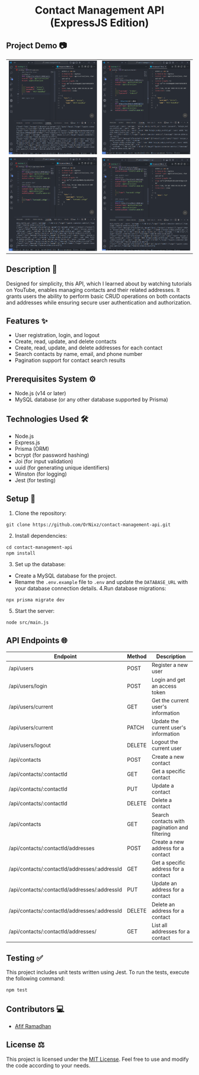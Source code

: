
<h1 align="center">Contact Management API (ExpressJS Edition)</h1>

## Project Demo  📷
<table>
  <tr>
    <td>
      <img src="https://github.com/OrNixz/contact-management-api/blob/main/images/Screenshot%20(1).png" alt="1">
    </td>
    <td>
      <img src="https://github.com/OrNixz/contact-management-api/blob/main/images/Screenshot%20(2).png" alt="2">
    </td>
  </tr>
  <tr>
    <td>
      <img src="https://github.com/OrNixz/contact-management-api/blob/main/images/Screenshot%20(3).png" alt="3">
    </td>
    <td>
      <img src="https://github.com/OrNixz/contact-management-api/blob/main/images/Screenshot%20(4).png" alt="4">
    </td>
  </tr>
</table>

## Description 📖
Designed for simplicity, this API, which I learned about by watching tutorials on YouTube, enables managing contacts and their related addresses. It grants users the ability to perform basic CRUD operations on both contacts and addresses while ensuring secure user authentication and authorization.

## Features ✨
- User registration, login, and logout
- Create, read, update, and delete contacts
- Create, read, update, and delete addresses for each contact
- Search contacts by name, email, and phone number
- Pagination support for contact search results

## Prerequisites System ⚙️
- Node.js (v14 or later)
- MySQL database (or any other database supported by Prisma)

## Technologies Used 🛠️
- Node.js
- Express.js
- Prisma (ORM)
- bcrypt (for password hashing)
- Joi (for input validation)
- uuid (for generating unique identifiers)
- Winston (for logging)
- Jest (for testing)

## Setup 🚀
1. Clone the repository:
```
git clone https://github.com/OrNixz/contact-management-api.git
```
2. Install dependencies:
```
cd contact-management-api
npm install
```
3. Set up the database:
- Create a MySQL database for the project.
- Rename the `.env.example` file to `.env` and update the `DATABASE_URL` with your database connection details.
4.Run database migrations:
```
npx prisma migrate dev
```
5. Start the server:
```
node src/main.js
```

## API Endpoints 🌐

| Endpoint                                      | Method | Description                                   |
|-----------------------------------------------|--------|-----------------------------------------------|
| /api/users                                    | POST   | Register a new user                           |
| /api/users/login                              | POST   | Login and get an access token                 |
| /api/users/current                            | GET    | Get the current user's information            |
| /api/users/current                            | PATCH  | Update the current user's information         |
| /api/users/logout                             | DELETE | Logout the current user                       |
| /api/contacts                                 | POST   | Create a new contact                          |
| /api/contacts/:contactId                      | GET    | Get a specific contact                        |
| /api/contacts/:contactId                      | PUT    | Update a contact                              |
| /api/contacts/:contactId                      | DELETE | Delete a contact                              |
| /api/contacts                                 | GET    | Search contacts with pagination and filtering |
| /api/contacts/:contactId/addresses            | POST   | Create a new address for a contact            |
| /api/contacts/:contactId/addresses/:addressId | GET    | Get a specific address for a contact          |
| /api/contacts/:contactId/addresses/:addressId | PUT    | Update an address for a contact               |
| /api/contacts/:contactId/addresses/:addressId | DELETE | Delete an address for a contact               |
| /api/contacts/:contactId/addresses/           | GET    | List all addresses for a contact              |

## Testing ✅
This project includes unit tests written using Jest. To run the tests, execute the following command:
```
npm test
```

## Contributors 💻
- [Afif Ramadhan](https://github.com/OrNixz)

## License ⚖️
This project is licensed under the [MIT License](LICENSE). Feel free to use and modify the code according to your needs.

